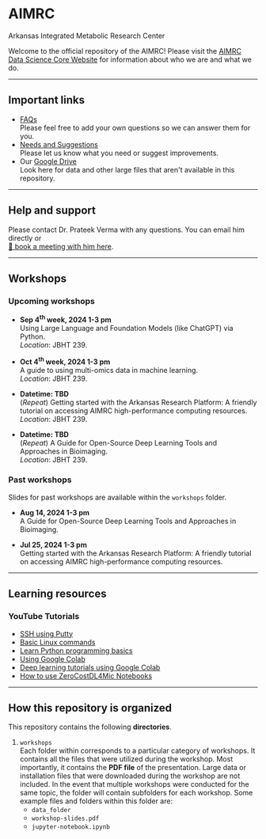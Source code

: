 # AIMRC
Arkansas Integrated Metabolic Research Center

Welcome to the official repository of the AIMRC! Please visit the [AIMRC Data Science Core Website](https://aimrc.uark.edu/data-science-core/) for information about who we are and what we do.

<!-- ======================================================================= -->
<hr />

## Important links
- [FAQs](https://docs.google.com/spreadsheets/d/1pjgfuuv26Eu6dSdPZIqwgkeo1Igc62Dvtoqko9kQPEk/edit?usp=sharing)  
Please feel free to add your own questions so we can answer them for you.
- [Needs and Suggestions](https://docs.google.com/spreadsheets/d/1ErkeeazvAv8t3vzDSKre1T73wkoNbBaw2xFYwXjeqoQ/edit?usp=sharing)  
Please let us know what you need or suggest improvements.
- Our [Google Drive](https://drive.google.com/drive/folders/1r0oteK5Wv2zKKdMkYY1zZcUF4Cy2n4S9?usp=sharing)  
Look here for data and other large files that aren't available in this repository.


<!-- ======================================================================= -->
<hr />

## Help and support

Please contact Dr. Prateek Verma with any questions. You can email him directly or  
[📅 book a meeting with him here](https://calendly.com/prateekverma/30min).


<!-- ======================================================================= -->
<hr />

## Workshops

### Upcoming workshops
- **Sep 4<sup>th</sup> week, 2024 1-3 pm**  
  Using Large Language and Foundation Models (like ChatGPT) via Python.  
  *Location*: JBHT 239.

- **Oct 4<sup>th</sup> week, 2024 1-3 pm**  
  A guide to using multi-omics data in machine learning.  
  *Location*: JBHT 239.

- **Datetime: TBD**  
  (*Repeat*) Getting started with the Arkansas Research Platform: A friendly tutorial on accessing AIMRC high-performance computing resources.  
  *Location*: JBHT 239.

- **Datetime: TBD**  
  (*Repeat*) A Guide for Open-Source Deep Learning Tools and Approaches in Bioimaging.  
  *Location*: JBHT 239.

### Past workshops

Slides for past workshops are available within the `workshops` folder.
- **Aug 14, 2024 1-3 pm**  
  A Guide for Open-Source Deep Learning Tools and Approaches in Bioimaging.

- **Jul 25, 2024 1-3 pm**  
  Getting started with the Arkansas Research Platform: A friendly tutorial on accessing AIMRC high-performance computing resources.


<!-- ======================================================================= -->
<hr />

## Learning resources

### YouTube Tutorials
- [SSH using Putty](https://youtu.be/pWDHUlvcAsg)
- [Basic Linux commands](https://youtu.be/gd7BXuUQ91w)
- [Learn Python programming basics](https://youtu.be/YYXdXT2l-Gg?list=PL-osiE80TeTskrapNbzXhwoFUiLCjGgY7)
- [Using Google Colab](https://youtu.be/JJYZ3OE_lGo)
- [Deep learning tutorials using Google Colab](https://youtu.be/gZmobeGL0Yg?list=PLZbbT5o_s2xq7LwI2y8_QtvuXZedL6tQU)
- [How to use ZeroCostDL4Mic Notebooks](https://youtu.be/GzD2gamVNHI)


<!-- ======================================================================= -->
<hr />

## How this repository is organized

This repository contains the following **directories**.

1. `workshops`  
    Each folder within corresponds to a particular category of workshops. It contains all the files that were utilized during the workshop. Most importantly, it contains the **PDF file** of the presentation. Large data or installation files that were downloaded during the workshop are not included. In the event that multiple workshops were conducted for the same topic, the folder will contain subfolders for each workshop. Some example files and folders within this folder are:
    - `data_folder`
    - `workshop-slides.pdf`
    - `jupyter-notebook.ipynb`